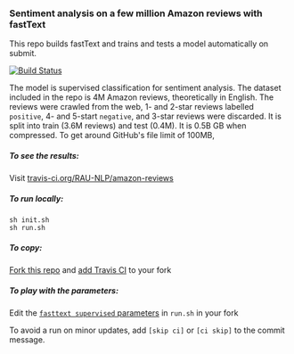 ### Sentiment analysis on a few million Amazon reviews with fastText

This repo builds fastText and trains and tests a model automatically on submit.

[![Build Status](https://travis-ci.org/RAU-NLP/amazon-reviews.png)](https://travis-ci.org/RAU-NLP/amazon-reviews)

The model is supervised classification for sentiment analysis.  The dataset included in the repo is 4M Amazon reviews, theoretically in English.  The reviews were crawled from the web, 1- and 2-star reviews labelled `positive`, 4- and 5-start `negative`, and 3-star reviews were discarded.  It is split into train (3.6M reviews) and test (0.4M).  It is 0.5B GB when compressed.  To get around GitHub's file limit of 100MB, 

##### To see the results:

Visit [travis-ci.org/RAU-NLP/amazon-reviews](https://travis-ci.org/RAU-NLP/amazon-reviews)

##### To run locally:

```
sh init.sh
sh run.sh
```

##### To copy:

[Fork this repo](https://github.com/RAU-NLP/amazon-reviews/fork) and [add Travis CI](https://docs.travis-ci.com/user/getting-started/) to your fork

##### To play with the parameters:

Edit the [`fasttext supervised` parameters](https://github.com/facebookresearch/fastText#full-documentation) in `run.sh` in your fork

To avoid a run on minor updates, add `[skip ci]` or `[ci skip]` to the commit message.
